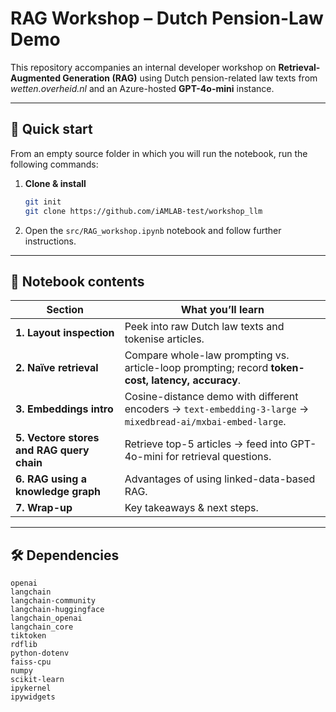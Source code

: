 # RAG Workshop – Dutch Pension-Law Demo

This repository accompanies an internal developer workshop on **Retrieval-Augmented Generation (RAG)** using Dutch pension-related law texts from _wetten.overheid.nl_ and an Azure-hosted **GPT-4o-mini** instance.

---

## 🚀 Quick start

From an empty source folder in which you will run the notebook, run the following commands:
1. **Clone & install**
   ```bash
   git init
   git clone https://github.com/iAMLAB-test/workshop_llm
   ```

2. Open the `src/RAG_workshop.ipynb` notebook and follow further instructions.

---

## 📝 Notebook contents

| Section | What you’ll learn |
|---------|-------------------|
| **1. Layout inspection** | Peek into raw Dutch law texts and tokenise articles. |
| **2. Naïve retrieval**   | Compare whole-law prompting vs. article-loop prompting; record **token-cost, latency, accuracy**. |
| **3. Embeddings intro**  | Cosine-distance demo with different encoders → `text-embedding-3-large` → `mixedbread-ai/mxbai-embed-large`. |
| **5. Vectore stores and RAG query chain**   | Retrieve top-5 articles → feed into GPT-4o-mini for retrieval questions. |
| **6. RAG using a knowledge graph**    | Advantages of using linked-data-based RAG. |
| **7. Wrap-up**           | Key takeaways & next steps. |

---

## 🛠 Dependencies

```
openai
langchain
langchain-community
langchain-huggingface
langchain_openai
langchain_core
tiktoken
rdflib
python-dotenv
faiss-cpu
numpy
scikit-learn
ipykernel
ipywidgets
```
